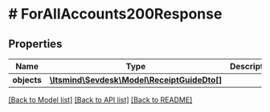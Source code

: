 # # ForAllAccounts200Response

## Properties

Name | Type | Description | Notes
------------ | ------------- | ------------- | -------------
**objects** | [**\Itsmind\Sevdesk\Model\ReceiptGuideDto[]**](ReceiptGuideDto.md) |  | [optional]

[[Back to Model list]](../../README.md#models) [[Back to API list]](../../README.md#endpoints) [[Back to README]](../../README.md)
